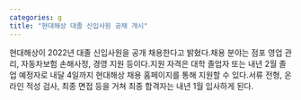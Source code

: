 ```yaml
---
categories: g
title: "현대해상 대졸 신입사원 공채 개시"
---
```

현대해상이 2022년 대졸 신입사원을 공개 채용한다고 밝혔다.채용 분야는 점포 영업 관리, 자동차보험 손해사정, 경영 지원 등이다.지원 자격은 대학 졸업자 또는 내년 2월 졸업 예정자로 내달 4일까지 현대해상 채용 홈페이지를 통해 지원할 수 있다.서류 전형, 온라인 적성 검사, 최종 면접 등을 거쳐 최종 합격자는 내년 1월 입사하게 된다.